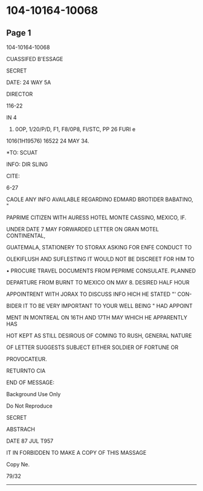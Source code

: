 # 104-10164-10068

## Page 1

104-10164-10068

CUASSIFED B'ESSAGE

SECRET

DATE: 24 WAY 5A

DIRECTOR

116-22

IN 4

1. 0OP, 1/20/P/D, F1, F8/0P8, FI/STC, PP 26 FURI e

1016(1H19576) 16522 24 MAY 34.

*TO: SCUAT

INFO: DIR SLING

CITE:

6-27

CAOLE ANY INFO AVAILABLE REGARDINO EDMARD BROTIDER BABATINO, "

PAPRIME CITIZEN WITH AURESS HOTEL MONTE CASSINO, MEXICO, IF.

UNDER DATE 7 MAY FORWARDED LETTER ON GRAN MOTEL CONTINENTAL,

GUATEMALA, STATIONERY TO STORAX ASKING FOR ENFE CONDUCT TO

OLEKIFLUSH AND SUFLESTING IT WOULD NOT BE DISCREET FOR HIM TO

• PROCURE TRAVEL DOCUMENTS FROM PEPRIME CONSULATE. PLANNED

DEPARTURE FROM BURNT TO MEXICO ON MAY 8. DESIRED HALF HOUR

APPOINTRENT WITH JORAX TO DISCUSS INFO HICH HE STATED "' CON-

BIDER IT TO BE VERY IMPORTANT TO YOUR WELL BEING " HAD APPOINT

MENT IN MONTREAL ON 16TH AND 17TH MAY WHICH HE APPARENTLY HAS

HOT KEPT AS STILL DESIROUS OF COMING TO RUSH, GENERAL NATURE

OF LETTER SUGGESTS SUBJECT EITHER SOLDIER OF FORTUNE OR

PROVOCATEUR.

RETURNTO CIA

END OF MESSAGE:

Background Use Only

Do Not Reproduce

SECRET

ABSTRACH

DATE 87 JUL T957

IT IN FORBIDDEN TO MAKE A COPY OF THIS MASSAGE

Copy Ne.

79/32

---

